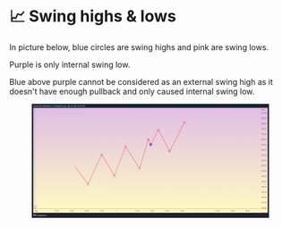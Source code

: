 # 📈 Swing highs & lows

In picture below, blue circles are swing highs and pink are swing lows.

Purple is only internal swing low.

Blue above purple cannot be considered as an external swing high as it doesn't have enough pullback and only caused internal swing low.

<figure><img src="../../.gitbook/assets/image (17).png" alt=""><figcaption></figcaption></figure>
